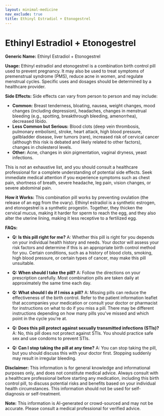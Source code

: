 ```yaml
---
layout: minimal-medicine
nav_exclude: true
title: Ethinyl Estradiol + Etonogestrel
---
```


# Ethinyl Estradiol + Etonogestrel

**Generic Name:** Ethinyl Estradiol + Etonogestrel

**Usage:**  Ethinyl estradiol and etonogestrel is a combination birth control pill used to prevent pregnancy.  It may also be used to treat symptoms of premenstrual syndrome (PMS), reduce acne in women, and regulate menstrual cycles.  Specific uses and dosages should be determined by a healthcare provider.


**Side Effects:**  Side effects can vary from person to person and may include:

* **Common:**  Breast tenderness, bloating, nausea, weight changes, mood changes (including depression), headaches, changes in menstrual bleeding (e.g., spotting, breakthrough bleeding, amenorrhea), decreased libido.
* **Less Common but Serious:**  Blood clots (deep vein thrombosis, pulmonary embolism), stroke, heart attack, high blood pressure, gallbladder disease, liver tumors (rare), increased risk of cervical cancer (although this risk is debated and likely related to other factors), changes in cholesterol levels.
* **Other:**  Acne, changes in skin pigmentation, vaginal dryness, yeast infections.

This is not an exhaustive list, and you should consult a healthcare professional for a complete understanding of potential side effects.  Seek immediate medical attention if you experience symptoms such as chest pain, shortness of breath, severe headache, leg pain, vision changes, or severe abdominal pain.


**How it Works:** This combination pill works by preventing ovulation (the release of an egg from the ovary).  Ethinyl estradiol is a synthetic estrogen, and etonogestrel is a synthetic progestin.  Together, they thicken the cervical mucus, making it harder for sperm to reach the egg, and they also alter the uterine lining, making it less receptive to a fertilized egg.


**FAQs:**

* **Q: Is this pill right for me?** A:  Whether this pill is right for you depends on your individual health history and needs.  Your doctor will assess your risk factors and determine if this is an appropriate birth control method for you.  Certain conditions, such as a history of blood clots, smoking, high blood pressure, or certain types of cancer, may make this pill unsuitable.

* **Q: When should I take the pill?** A:  Follow the directions on your prescription carefully.  Most combination pills are taken daily at approximately the same time each day.

* **Q: What should I do if I miss a pill?** A:  Missing pills can reduce the effectiveness of the birth control. Refer to the patient information leaflet that accompanies your medication or consult your doctor or pharmacist for instructions on what to do if you miss a pill.  There may be different instructions depending on how many pills you've missed and which point in the cycle you're at.

* **Q: Does this pill protect against sexually transmitted infections (STIs)?** A: No, this pill does not protect against STIs.  You should practice safe sex and use condoms to prevent STIs.

* **Q: Can I stop taking the pill at any time?** A: You can stop taking the pill, but you should discuss this with your doctor first.  Stopping suddenly may result in irregular bleeding.


**Disclaimer:** This information is for general knowledge and informational purposes only, and does not constitute medical advice.  Always consult with a healthcare professional before starting any medication, including this birth control pill, to discuss potential risks and benefits based on your individual health circumstances.  This information should not be used for self-diagnosis or self-treatment.


**Note:** This information is AI-generated or crowd-sourced and may not be accurate. Please consult a medical professional for verified advice.